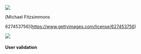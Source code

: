[![](/sign-in/assets/static/white-f114c2d21e50f9b239ac.svg)](https://www.gettyimages.com/)

[Michael Fitzsimmons

627453756](https://www.gettyimages.com/license/627453756)

[![](/sign-in/assets/static/black-dd9588e3db810afab0eb.svg)](https://www.gettyimages.com/)

#### User validation